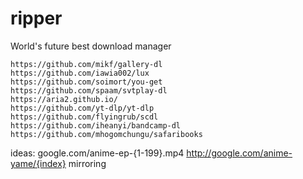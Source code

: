 # ripper
World's future best download manager

```
https://github.com/mikf/gallery-dl
https://github.com/iawia002/lux
https://github.com/soimort/you-get
https://github.com/spaam/svtplay-dl
https://aria2.github.io/
https://github.com/yt-dlp/yt-dlp
https://github.com/flyingrub/scdl
https://github.com/iheanyi/bandcamp-dl
https://github.com/mhogomchungu/safaribooks
```


ideas:
google.com/anime-ep-{1-199}.mp4
http://google.com/anime-yame/{index}
mirroring
